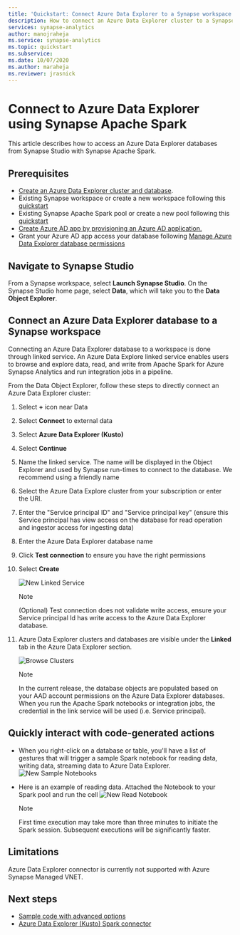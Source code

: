 ```yaml
---
title: 'Quickstart: Connect Azure Data Explorer to a Synapse workspace'
description: How to connect an Azure Data Explorer cluster to a Synapse workspace using Azure Synapse Apache Spark
services: synapse-analytics 
author: manojraheja
ms.service: synapse-analytics 
ms.topic: quickstart
ms.subservice: 
ms.date: 10/07/2020
ms.author: maraheja
ms.reviewer: jrasnick
---
```


# Connect to Azure Data Explorer using Synapse Apache Spark

This article describes how to access an Azure Data Explorer databases from Synapse Studio with Synapse Apache Spark. 

## Prerequisites

* [Create an Azure Data Explorer cluster and database](https://docs.microsoft.com/azure/data-explorer/create-cluster-database-portal).
* Existing Synapse workspace or create a new workspace following this [quickstart](./quickstart-create-workspace.md) 
* Existing Synapse Apache Spark pool  or create a new pool following this [quickstart](./quickstart-create-apache-spark-pool-portal.md)
* [Create Azure AD app by provisioning an Azure AD application.](https://docs.microsoft.com/azure/data-explorer/kusto/management/access-control/how-to-provision-aad-app)
* Grant your Azure AD app access your database following [Manage Azure Data Explorer database permissions](https://docs.microsoft.com/azure/data-explorer/manage-database-permissions)

## Navigate to Synapse Studio

From a Synapse workspace, select **Launch Synapse Studio**. On the Synapse Studio home page, select **Data**, which will take you to the **Data Object Explorer**.

## Connect an Azure Data Explorer database to a Synapse workspace

Connecting an Azure Data Explorer database to a workspace is done through linked service. An Azure Data Explore linked service enables users to browse and explore data, read, and write from Apache Spark for Azure Synapse Analytics and run integration jobs in a pipeline.

From the Data Object Explorer, follow these steps to directly connect an Azure Data Explorer cluster:

1. Select **+** icon near Data
2. Select **Connect** to external data
3. Select **Azure Data Explorer (Kusto)**
5. Select **Continue**
6. Name the linked service. The name will be displayed in the Object Explorer and used by Synapse run-times to connect to the database. We recommend using a friendly name
7. Select the Azure Data Explore cluster from your subscription or enter the URI.
8. Enter the "Service principal ID" and "Service principal key" (ensure this Service principal has view access on the database for read operation and ingestor access for ingesting data)
9. Enter the Azure Data Explorer database name
10. Click **Test connection** to ensure you have the right permissions
11. Select **Create**

    ![New Linked Service](./media/quickstart-connect-azure-data-explorer/003-NewLinkService.png)

    > [!NOTE]
    > (Optional) Test connection does not validate write access, ensure your Service principal Id has write access to the Azure Data Explorer database.

12. Azure Data Explorer clusters and databases are visible under the  **Linked** tab in the Azure Data Explorer section. 

    ![Browse Clusters](./media/quickstart-connect-azure-data-explorer/004-BrowseClusters.png)

    > [!NOTE] 
    > In the current release, the database objects are populated based on your AAD account permissions on the Azure Data Explorer databases. When you run the Apache Spark notebooks or integration jobs, the credential in the link service will be used (i.e. Service principal).


## Quickly interact with code-generated actions

* When you right-click on a database or table, you'll have a list of gestures that will trigger a sample Spark notebook for reading data, writing data, streaming data to Azure Data Explorer. 
    ![New Sample Notebooks](./media/quickstart-connect-azure-data-explorer/005-NewNotebook.png)

* Here is an example of reading data. Attached the Notebook to your Spark pool and run the cell
    ![New Read Notebook](./media/quickstart-connect-azure-data-explorer/006-ReadData.png)

   > [!NOTE] 
   > First time execution may take more than three minutes to initiate the Spark session. Subsequent executions will be significantly faster.  


## Limitations
Azure Data Explorer connector is currently not supported with Azure Synapse Managed VNET.


## Next steps

* [Sample code with advanced options](https://github.com/Azure/azure-kusto-spark/blob/master/samples/src/main/python/SynapseSample.py)
* [Azure Data Explorer (Kusto) Spark connector](https://github.com/Azure/azure-kusto-spark)